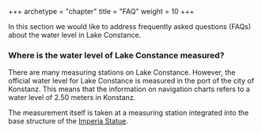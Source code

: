 +++
archetype = "chapter"
title = "FAQ"
weight = 10
+++

In this section we would like to address frequently asked questions (FAQs) about the water level in Lake Constance.

### Where is the water level of Lake Constance measured?

There are many measuring stations on Lake Constance. However, the official water level for Lake Constance is measured in the port of the city of Konstanz. This means that the information on navigation charts refers to a water level of 2.50 meters in Konstanz.

The measurement itself is taken at a measuring station integrated into the base structure of the [Imperia Statue](https://en.wikipedia.org/wiki/Imperia_(statue)).